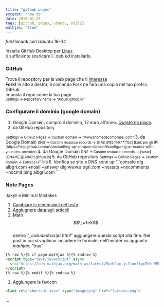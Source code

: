 ```yaml
---
title: "github pages"
excerpt: "how to"
date: 2019-01-27
tags: [github, pages, ubuntu, utils]
mathjax: "true"
---
```


*funzionanti con Ubuntu 18-04*  

Installa GitHub Desktop per [Linux](https://aur.archlinux.org/packages/github-desktop-bin/)  
è sufficiente scaricare il .deb ed installarlo.

### GitHub
Trova il repository per la web page che ti [interessa](https://github.com/mmistakes/minimal-mistakes)  
**Fork!** In alto a destra, il comando Fork ne farà una copia nel tuo profilo GitHub  
Imposta il repo come la tua page  
<span style="font-size: 3mm">
Settings →  Repository name → "AlbGri.github.io"  
</span>

### Configurare il dominio (google domain)
1. Google Domain, compro il dominio, 12 euro all'anno. [Questo mi piace](https://support.google.com/domains/answer/3251242?hl=en).
2. da GitHub repository  
<span style="font-size: 3mm">
Settings → GitHub Pages → Custom domain → "www.[nomedacomprare].com"  
</span>
3. da Google Domain  
<span style="font-size: 3mm">
DNS → Custom resource records → [][A][][185.199.***.153] [Link per gli IP](https://help.github.com/articles/setting-up-an-apex-domain/#configuring-a-records-with-your-dns-provider)  
</span>
4. da Google Domain  
<span style="font-size: 3mm">
DNS → Custom resource records → [www][CNAME][][AlbGri.github.io]  
</span>
5. da GitHub repository  
<span style="font-size: 3mm">
Settings → GitHub Pages → Custom domain → Enforce HTTPS  
</span>
6. Verifica se sito e DNS sono up  
```console
dig albgri.com +noall +answer
dig www.albgri.com +nostats +nocomments +nocmd
ping albgri.com
```

### Note Pages
Jakyll e Minimal Mistakes  
1. [Cambiare le dimensioni del testo](https://github.com/mmistakes/minimal-mistakes/issues/1043)  
1. [Aggiugnere data agli articoli](https://github.com/dvhart/dvhart.github.io/blob/master/_includes/archive-single.html)  
1. Math $$\LaTeX$$  
dentro *"_includes\script.html"* aggiungere questo script alla fine. Nei post in cui si vogliono includere le formule, nell'header va aggiunto *mathjax: "true"*  
```html
{% raw %}{% if page.mathjax %}{% endraw %}
<script type="text/javascript" async
  src="https://cdn.mathjax.org/mathjax/latest/MathJax.js?config=TeX-MML-AM_CHTML">
</script>
{% raw %}{% endif %}{% endraw %}
```
1. Aggiungere la favicon  
```html
<link rel="shortcut icon" type="image/png" href="favicon.png">
```




...















